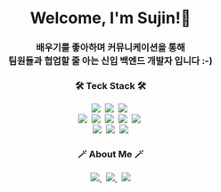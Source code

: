 <div align=center>

  <h1>Welcome, I'm Sujin!👋</h1>
  <h3> 
    배우기를 좋아하며 커뮤니케이션을 통해 <br> 팀원들과 협업할 줄 아는 신입 백엔드 개발자 입니다 :-)
  </h3>
  
  <h3> 🛠️ Teck Stack 🛠️ </h3>
  <img src="https://img.shields.io/badge/Oracle-F80000?style=flat&logo=oracle&logoColor=white"/>&nbsp
  <img src="https://img.shields.io/badge/html5-%23E34F26.svg?style=flat&logo=html5&logoColor=white"/>&nbsp 
  <img src="https://img.shields.io/badge/Eclipse-FE7A16.svg?style=flat&logo=Eclipse&logoColor=white"/>&nbsp 
  <br>
  <img src="https://img.shields.io/badge/java-%23ED8B00.svg?style=flat&logo=java&logoColor=white"/>&nbsp 
  <img src="https://img.shields.io/badge/apache%20tomcat-%23F8DC75.svg?style=flat&logo=apache-tomcat&logoColor=black"/>&nbsp 
  <img src="https://img.shields.io/badge/spring-%236DB33F.svg?style=flat&logo=spring&logoColor=white"/>&nbsp 
  <img src="https://img.shields.io/badge/Gradle-02303A.svg?style=flat&logo=Gradle&logoColor=white"/>&nbsp 
  <img src="https://img.shields.io/badge/jquery-%230769AD.svg?style=flat&logo=jquery&logoColor=white"/>&nbsp 
  <br>
  <img src="https://img.shields.io/badge/javascript-%23323330.svg?style=flat&logo=javascript&logoColor=23F7DF1E"/>&nbsp 
  <img src="https://img.shields.io/badge/github-%23121011.svg?style=flat&logo=github&logoColor=white"/>&nbsp 
  <img src="https://img.shields.io/badge/Notion-%23000000.svg?style=flat&logo=Notion&logoColor=white"/> 

  <br>

  <h3> 🪄 About Me 🪄 </h3>
  <a href="https://blog.naver.com/jin970510">
    <img src="https://img.shields.io/badge/blogger-2D8C3C?style=flat&logo=blogger&logoColor=white&link=https://blog.naver.com/jin970510"/>
  </a>&nbsp
  <a href="https://www.instagram.com/0_sujin0/">
    <img src="https://img.shields.io/badge/Instagram-E4405F?style=flat-round&logo=Instagram&logoColor=white&link=https://www.instagram.com/0_sujin0/"/>
  </a>&nbsp
  <a href="mailto:jin970510@naver.com">
    <img src="https://img.shields.io/badge/Mail-d14836?style=flat-round&logo=Gmail&logoColor=white&link=jin9705100@naver.com"/>
  </a>

  <br>
  
<!--  <h3> 👩‍💻 My GitHub Status 👩‍💻 </h3>
  <p> 
    <img src="https://github-readme-stats.vercel.app/api?username=yongyongsujin&theme=vue&show_icons=true"/>
  </p>
  <p>
    <a href="https://hits.seeyoufarm.com">
      <img src="https://hits.seeyoufarm.com/api/count/incr/badge.svg?url=https%3A%2F%2Fgithub.com%2Fyongyongsujin&count_bg=%2341B883&title_bg=%23CDC2C2&icon=github.svg&icon_color=%23E7E7E7&title=hits&edge_flat=false"/>
    </a>
  </p>
-->  

</div>
